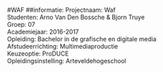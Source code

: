 #WAF
##informatie:
Projectnaam: Waf <br>
Studenten: Arno Van Den Bossche & Bjorn Truye <br>
Groep: 07<br>
Academiejaar: 2016-2017 <br>
Opleiding: Bachelor in de grafische en digitale media<br>
Afstudeerrichting: Multimediaproductie<br>
Keuzeoptie: ProDUCE<br>
Opleidingsinstelling: Arteveldehogeschool<br>
